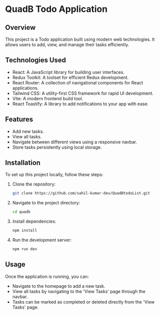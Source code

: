 # QuadB Todo Application

## Overview
This project is a Todo application built using modern web technologies. It allows users to add, view, and manage their tasks efficiently.

## Technologies Used
- React: A JavaScript library for building user interfaces.
- Redux Toolkit: A toolset for efficient Redux development.
- React Router: A collection of navigational components for React applications.
- Tailwind CSS: A utility-first CSS framework for rapid UI development.
- Vite: A modern frontend build tool.
- React Toastify: A library to add notifications to your app with ease.

## Features
- Add new tasks.
- View all tasks.
- Navigate between different views using a responsive navbar.
- Store tasks persistently using local storage.

## Installation
To set up this project locally, follow these steps:
1. Clone the repository:
   ```bash
   git clone https://github.com/sahil-kumar-dev/QuadBtodoList.git
   ```
2. Navigate to the project directory:
   ```bash
   cd quadb
   ```
3. Install dependencies:
   ```bash
   npm install
   ```
4. Run the development server:
   ```bash
   npm run dev
   ```

## Usage
Once the application is running, you can:
- Navigate to the homepage to add a new task.
- View all tasks by navigating to the 'View Tasks' page through the navbar.
- Tasks can be marked as completed or deleted directly from the 'View Tasks' page.

